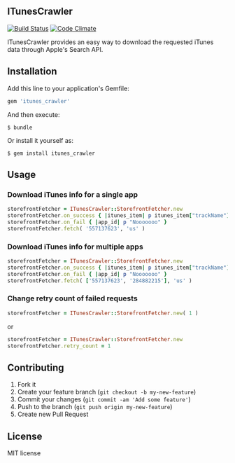 ## ITunesCrawler
[![Build Status](https://travis-ci.org/birmacher/iTunesCrawler.png)](https://travis-ci.org/birmacher/iTunesCrawler)
[![Code Climate](https://codeclimate.com/github/birmacher/iTunesCrawler.png)](https://codeclimate.com/github/birmacher/iTunesCrawler)

ITunesCrawler provides an easy way to download the requested iTunes data through Apple's Search API.

## Installation

Add this line to your application's Gemfile:

```ruby
gem 'itunes_crawler'
```

And then execute:

```console
$ bundle
```

Or install it yourself as:

```console
$ gem install itunes_crawler
```

## Usage

### Download iTunes info for a single app

```ruby
storefrontFetcher = ITunesCrawler::StorefrontFetcher.new
storefrontFetcher.on_success { |itunes_item| p itunes_item["trackName"] }
storefrontFetcher.on_fail { |app_id| p "Nooooooo" }
storefrontFetcher.fetch( '557137623', 'us' )
```

### Download iTunes info for multiple apps

```ruby
storefrontFetcher = ITunesCrawler::StorefrontFetcher.new
storefrontFetcher.on_success { |itunes_item| p itunes_item["trackName"] }
storefrontFetcher.on_fail { |app_id| p "Nooooooo" }
storefrontFetcher.fetch( ['557137623', '284882215'], 'us' )
```

### Change retry count of failed requests

```ruby
storefrontFetcher = ITunesCrawler::StorefrontFetcher.new( 1 )
```

or 

```ruby
storefrontFetcher = ITunesCrawler::StorefrontFetcher.new
storefrontFetcher.retry_count = 1
```

## Contributing

1. Fork it
2. Create your feature branch (`git checkout -b my-new-feature`)
3. Commit your changes (`git commit -am 'Add some feature'`)
4. Push to the branch (`git push origin my-new-feature`)
5. Create new Pull Request

## License
MIT license